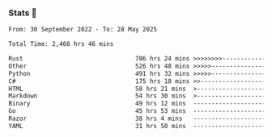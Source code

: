 ### Stats 👋
<!--START_SECTION:waka-->

```txt
From: 30 September 2022 - To: 28 May 2025

Total Time: 2,468 hrs 46 mins

Rust                               786 hrs 24 mins >>>>>>>>-----------------   31.85 %
Other                              526 hrs 48 mins >>>>>--------------------   21.34 %
Python                             491 hrs 32 mins >>>>>--------------------   19.91 %
C#                                 175 hrs 18 mins >>-----------------------   07.10 %
HTML                               58 hrs 21 mins  >------------------------   02.36 %
Markdown                           54 hrs 30 mins  >------------------------   02.21 %
Binary                             49 hrs 12 mins  -------------------------   01.99 %
Go                                 45 hrs 53 mins  -------------------------   01.86 %
Razor                              38 hrs 4 mins   -------------------------   01.54 %
YAML                               31 hrs 50 mins  -------------------------   01.29 %
```

<!--END_SECTION:waka-->

<!--
**buhaytza2005/buhaytza2005** is a ✨ _special_ ✨ repository because its `README.md` (this file) appears on your GitHub profile.

Here are some ideas to get you started:

- 🔭 I’m currently working on ...
- 🌱 I’m currently learning ...
- 👯 I’m looking to collaborate on ...
- 🤔 I’m looking for help with ...
- 💬 Ask me about ...
- 📫 How to reach me: ...
- 😄 Pronouns: ...
- ⚡ Fun fact: ...
-->


